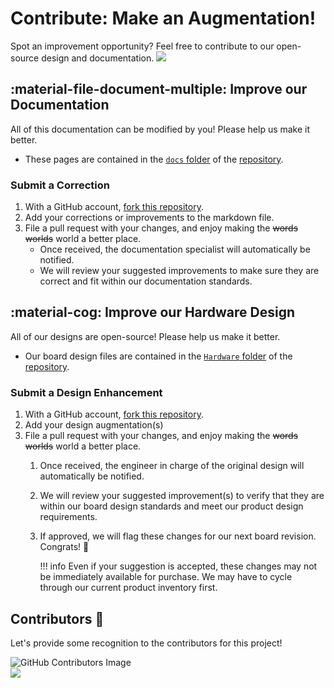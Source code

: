 # Contribute: Make an Augmentation!
Spot an improvement opportunity? Feel free to contribute to our open-source design and documentation. <a href="https://github.com/sparkfun/SparkFun_Qwiic_WAV_Trigger_Pro/pulls" alt="Pull Requests"><img src="https://img.shields.io/github/issues-pr/sparkfun/SparkFun_Qwiic_WAV_Trigger_Pro.svg" /></a>

## :material-file-document-multiple:&nbsp;Improve our Documentation
All of this documentation can be modified by you! Please help us make it better.

* These pages are contained in the [`docs` folder](https://github.com/sparkfun/SparkFun_Qwiic_WAV_Trigger_Pro/tree/main/docs) of the [<Official Product Name> repository](https://github.com/sparkfun/SparkFun_Qwiic_WAV_Trigger_Pro).

<!-- ### :material-source-pull:&nbsp;Submit a Correction -->
### Submit a Correction

1. With a GitHub account, [fork this repository](https://github.com/sparkfun/SparkFun_Qwiic_WAV_Trigger_Pro/fork).
2. Add your corrections or improvements to the markdown file.
3. File a pull request with your changes, and enjoy making the ~~words~~ ~~worlds~~ world a better place.
	* Once received, the documentation specialist will automatically be notified.
	* We will review your suggested improvements to make sure they are correct and fit within our documentation standards.

## :material-cog:&nbsp;Improve our Hardware Design
All of our designs are open-source! Please help us make it better.

* Our board design files are contained in the [`Hardware` folder](https://github.com/sparkfun/SparkFun_Qwiic_WAV_Trigger_Pro/tree/main/Hardware) of the [<Official Product Name> repository](https://github.com/sparkfun/SparkFun_Qwiic_WAV_Trigger_Pro).

<!-- ### :material-source-pull:&nbsp;Submit a Design Enhancement -->
### Submit a Design Enhancement

1. With a GitHub account, [fork this repository](https://github.com/sparkfun/SparkFun_Qwiic_WAV_Trigger_Pro/fork).
2. Add your design augmentation(s)
3. File a pull request with your changes, and enjoy making the ~~words~~ ~~worlds~~ world a better place.
	1. Once received, the engineer in charge of the original design will automatically be notified.
	2. We will review your suggested improvement(s) to verify that they are within our board design standards and meet our product design requirements.
	3. If approved, we will flag these changes for our next board revision. Congrats! 🍻

		!!! info
			Even if your suggestion is accepted, these changes may not be immediately available for purchase. We may have to cycle through our current product inventory first.

## Contributors&nbsp;:clap:
Let's provide some recognition to the contributors for this project!

![GitHub Contributors Image](https://contrib.rocks/image?repo=sparkfun/SparkFun_Qwiic_WAV_Trigger_Pro)
<br>
<a href="https://github.com/sparkfun/SparkFun_Qwiic_WAV_Trigger_Pro/pulls" alt="Pull Requests"><img src="https://img.shields.io/github/contributors/sparkfun/SparkFun_Qwiic_WAV_Trigger_Pro.svg" /></a>